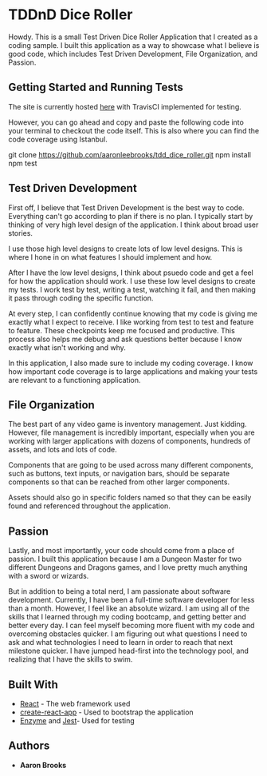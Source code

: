 # TDDnD Dice Roller

Howdy. This is a small Test Driven Dice Roller Application that I created as a coding sample. I built this application as a way to showcase what I believe is good code, which includes Test Driven Development, File Organization, and Passion.

## Getting Started and Running Tests

The site is currently hosted [here](https://hidden-forest-72429.herokuapp.com/) with TravisCI implemented for testing.

However, you can go ahead and copy and paste the following code into your terminal to checkout the code itself. This is also where you can find the code coverage using Istanbul.

git clone https://github.com/aaronleebrooks/tdd_dice_roller.git
npm install
npm test

## Test Driven Development 

First off, I believe that Test Driven Development is the best way to code. Everything can't go according to plan if there is no plan. I typically start by thinking of very high level design of the application. I think about broad user stories. 

I use those high level designs to create lots of low level designs. This is where I hone in on what features I should implement and how. 

After I have the low level designs, I think about psuedo code and get a feel for how the application should work. I use these low level designs to create my tests. I work test by test, writing a test, watching it fail, and then making it pass through coding the specific function.

At every step, I can confidently continue knowing that my code is giving me exactly what I expect to receive. I like working from test to test and feature to feature. These checkpoints keep me focused and productive. This process also helps me debug and ask questions better because I know exactly what isn't working and why.

In this application, I also made sure to include my coding coverage. I know how important code coverage is to large applications and making your tests are relevant to a functioning application.

## File Organization

The best part of any video game is inventory management. Just kidding. However, file management is incredibly important, especially when you are working with larger applications with dozens of components, hundreds of assets, and lots and lots of code.

Components that are going to be used across many different components, such as buttons, text inputs, or navigation bars, should be separate components so that can be reached from other larger components.

Assets should also go in specific folders named so that they can be easily found and referenced throughout the application. 

## Passion

Lastly, and most importantly, your code should come from a place of passion. I built this application because I am a Dungeon Master for two different Dungeons and Dragons games, and I love pretty much anything with a sword or wizards.

But in addition to being a total nerd, I am passionate about software development. Currently, I have been a full-time software developer for less than a month. However, I feel like an absolute wizard. I am using all of the skills that I learned through my coding bootcamp, and getting better and better every day. I can feel myself becoming more fluent with my code and overcoming obstacles quicker. I am figuring out what questions I need to ask and what technologies I need to learn in order to reach that next milestone quicker. I have jumped head-first into the technology pool, and realizing that I have the skills to swim.

## Built With

* [React](https://reactjs.org/docs/hello-world.html) - The web framework used
* [create-react-app](https://github.com/facebook/create-react-app) - Used to bootstrap the application
* [Enzyme](http://airbnb.io/enzyme/) and [Jest](https://facebook.github.io/jest/)- Used for testing

## Authors

* **Aaron Brooks**
